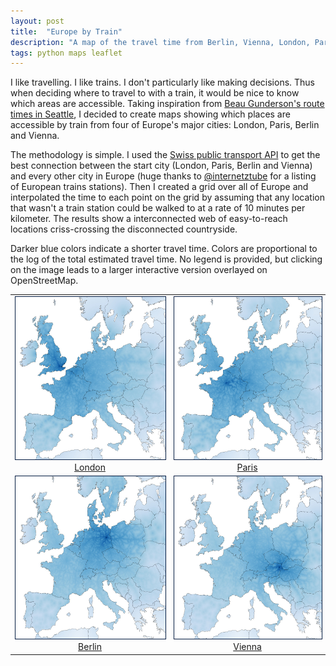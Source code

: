 ```yaml
---
layout: post
title:  "Europe by Train"
description: "A map of the travel time from Berlin, Vienna, London, Paris and Jena to any other place in Europe."
tags: python maps leaflet
---
```


I like travelling. I like trains. I don't particularly like making decisions.
Thus when deciding where to travel to with a train, it would be nice to know
which areas are accessible. Taking inspiration from [Beau Gunderson's route
times in Seattle](http://beaugunderson.com/routes/), I decided to create maps
showing which places are accessible by train from four of Europe's major
cities: London, Paris, Berlin and Vienna. 

The methodology is simple. I used the [Swiss public transport
API](http://transport.opendata.ch/) to get the best connection between the start
city (London, Paris, Berlin and Vienna) and every other city in Europe (huge thanks to [@internetztube](https://twitter.com/internetztube) for a listing of European trains stations). Then I
created a grid over all of Europe and interpolated the time to each point on
the grid by assuming that any location that wasn't a train station could be
walked to at a rate of 10 minutes per kilometer. The results show a
interconnected web of easy-to-reach locations criss-crossing the disconnected
countryside.

Darker blue colors indicate a shorter travel time. Colors are proportional to
the log of the total estimated travel time. No legend is provided, but clicking
on the image leads to a larger interactive version overlayed on OpenStreetMap.
<table>
<tr>
<td><div align="center"><a href="/supp/travel_times_from_london"><img src="/img/from_london.jpg" width=260 height=260 style="border:1px solid #021a40;"/>London</a></div></td>
<td><div align="center"><a href="/supp/travel_times_from_paris"><img src="/img/from_paris.jpg" width=260 height=260 style="border:1px solid #021a40;" />Paris</a></td>
</tr>
<tr>
<td><div align="center"><a href="/supp/travel_times_from_berlin"><img src="/img/from_berlin.jpg" width=260 height=260 style="border:1px solid #021a40;">Berlin</a></div></td>
<td><div align="center"><a href="/supp/travel_times_from_vienna"><img src="/img/from_vienna.jpg" width=260 height=260 style="border:1px solid #021a40;">Vienna</a></td>
</tr>
</table>
<br>
